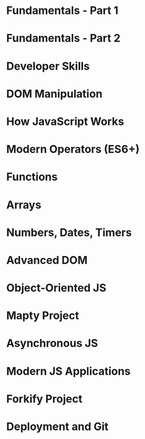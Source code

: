 # Fundamentals - Part 1




# Fundamentals - Part 2



# Developer Skills

# DOM Manipulation

# How JavaScript Works

# Modern Operators (ES6+)

# Functions

# Arrays

# Numbers, Dates, Timers

# Advanced DOM

# Object-Oriented JS

# Mapty Project

# Asynchronous JS

# Modern JS Applications

# Forkify Project

# Deployment and Git